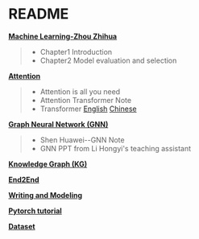 

# README

**[Machine Learning-Zhou Zhihua](https://github.com/shihuieduca/Recommender_System/tree/master/%E6%9C%BA%E5%99%A8%E5%AD%A6%E4%B9%A0_%E5%91%A8%E5%BF%97%E5%8D%8E)**

> - Chapter1 Introduction
> - Chapter2 Model evaluation and selection



**[Attention](https://github.com/shihuieduca/Recommender_System/tree/master/%E7%9B%B8%E5%85%B3%E7%9F%A5%E8%AF%86/Attention)**

>  - Attention is all you need
>  - Attention Transformer Note
>  - Transformer    [English](http://jalammar.github.io/illustrated-transformer/)     [Chinese](https://zhuanlan.zhihu.com/p/48508221)



**[Graph Neural Network (GNN)](https://github.com/shihuieduca/Recommender_System/tree/master/%E7%9B%B8%E5%85%B3%E7%9F%A5%E8%AF%86/%E5%9B%BE%E7%A5%9E%E7%BB%8F%E7%BD%91%E7%BB%9C)**

> - Shen Huawei--GNN Note
> - GNN PPT from Li Hongyi's teaching assistant



**[Knowledge Graph (KG)](https://github.com/shihuieduca/Recommender_System/tree/master/%E7%9B%B8%E5%85%B3%E7%9F%A5%E8%AF%86)**



**[End2End](https://github.com/shihuieduca/Recommender_System/tree/master/%E7%9B%B8%E5%85%B3%E7%9F%A5%E8%AF%86)**



**[Writing and Modeling](https://github.com/shihuieduca/Recommender_System/tree/master/%E8%AE%BA%E6%96%87%E7%A7%AF%E7%B4%AF)**



**[Pytorch tutorial](https://github.com/shihuieduca/Recommender_System/tree/master/Pytorch%E6%95%99%E7%A8%8B)**



**[Dataset](https://github.com/shihuieduca/Recommender_System/tree/master/Dataset)**